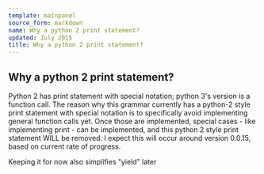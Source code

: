 ```yaml
---
template: mainpanel
source_form: markdown
name: Why a python 2 print statement?
updated: July 2015
title: Why a python 2 print statement?
---
```

## Why a python 2 print statement?

Python 2 has print statement with special notation; python 3's version is
a function call. The reason why this grammar currently has a python-2 style
print statement with special notation is to specifically avoid implementing
general function calls yet. Once those are implemented, special cases - like
implementing print - can be implemented, and this python 2 style print
statement WILL be removed. I expect this will occur around version 0.0.15,
based on current rate of progress.

Keeping it for now also simplifies "yield" later